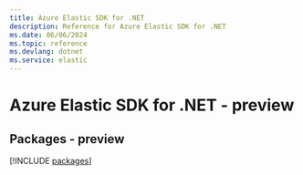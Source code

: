 ```yaml
---
title: Azure Elastic SDK for .NET
description: Reference for Azure Elastic SDK for .NET
ms.date: 06/06/2024
ms.topic: reference
ms.devlang: dotnet
ms.service: elastic
---
```

# Azure Elastic SDK for .NET - preview
## Packages - preview
[!INCLUDE [packages](elastic-index.md)]